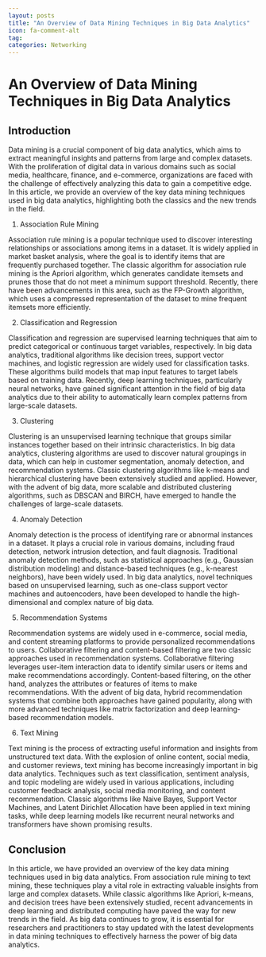 ```yaml
---
layout: posts
title: "An Overview of Data Mining Techniques in Big Data Analytics"
icon: fa-comment-alt
tag:
categories: Networking
---
```



# An Overview of Data Mining Techniques in Big Data Analytics

## Introduction

Data mining is a crucial component of big data analytics, which aims to extract meaningful insights and patterns from large and complex datasets. With the proliferation of digital data in various domains such as social media, healthcare, finance, and e-commerce, organizations are faced with the challenge of effectively analyzing this data to gain a competitive edge. In this article, we provide an overview of the key data mining techniques used in big data analytics, highlighting both the classics and the new trends in the field.

1. Association Rule Mining

Association rule mining is a popular technique used to discover interesting relationships or associations among items in a dataset. It is widely applied in market basket analysis, where the goal is to identify items that are frequently purchased together. The classic algorithm for association rule mining is the Apriori algorithm, which generates candidate itemsets and prunes those that do not meet a minimum support threshold. Recently, there have been advancements in this area, such as the FP-Growth algorithm, which uses a compressed representation of the dataset to mine frequent itemsets more efficiently.

2. Classification and Regression

Classification and regression are supervised learning techniques that aim to predict categorical or continuous target variables, respectively. In big data analytics, traditional algorithms like decision trees, support vector machines, and logistic regression are widely used for classification tasks. These algorithms build models that map input features to target labels based on training data. Recently, deep learning techniques, particularly neural networks, have gained significant attention in the field of big data analytics due to their ability to automatically learn complex patterns from large-scale datasets.

3. Clustering

Clustering is an unsupervised learning technique that groups similar instances together based on their intrinsic characteristics. In big data analytics, clustering algorithms are used to discover natural groupings in data, which can help in customer segmentation, anomaly detection, and recommendation systems. Classic clustering algorithms like k-means and hierarchical clustering have been extensively studied and applied. However, with the advent of big data, more scalable and distributed clustering algorithms, such as DBSCAN and BIRCH, have emerged to handle the challenges of large-scale datasets.

4. Anomaly Detection

Anomaly detection is the process of identifying rare or abnormal instances in a dataset. It plays a crucial role in various domains, including fraud detection, network intrusion detection, and fault diagnosis. Traditional anomaly detection methods, such as statistical approaches (e.g., Gaussian distribution modeling) and distance-based techniques (e.g., k-nearest neighbors), have been widely used. In big data analytics, novel techniques based on unsupervised learning, such as one-class support vector machines and autoencoders, have been developed to handle the high-dimensional and complex nature of big data.

5. Recommendation Systems

Recommendation systems are widely used in e-commerce, social media, and content streaming platforms to provide personalized recommendations to users. Collaborative filtering and content-based filtering are two classic approaches used in recommendation systems. Collaborative filtering leverages user-item interaction data to identify similar users or items and make recommendations accordingly. Content-based filtering, on the other hand, analyzes the attributes or features of items to make recommendations. With the advent of big data, hybrid recommendation systems that combine both approaches have gained popularity, along with more advanced techniques like matrix factorization and deep learning-based recommendation models.

6. Text Mining

Text mining is the process of extracting useful information and insights from unstructured text data. With the explosion of online content, social media, and customer reviews, text mining has become increasingly important in big data analytics. Techniques such as text classification, sentiment analysis, and topic modeling are widely used in various applications, including customer feedback analysis, social media monitoring, and content recommendation. Classic algorithms like Naive Bayes, Support Vector Machines, and Latent Dirichlet Allocation have been applied in text mining tasks, while deep learning models like recurrent neural networks and transformers have shown promising results.

## Conclusion

In this article, we have provided an overview of the key data mining techniques used in big data analytics. From association rule mining to text mining, these techniques play a vital role in extracting valuable insights from large and complex datasets. While classic algorithms like Apriori, k-means, and decision trees have been extensively studied, recent advancements in deep learning and distributed computing have paved the way for new trends in the field. As big data continues to grow, it is essential for researchers and practitioners to stay updated with the latest developments in data mining techniques to effectively harness the power of big data analytics.
